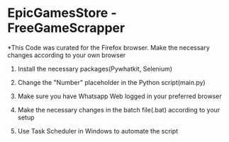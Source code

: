 # EpicGamesStore - FreeGameScrapper

*This Code was curated for the Firefox browser. Make the necessary changes according to your own browser

1) Install the necessary packages(Pywhatkit, Selenium)
2) Change the "Number" placeholder in the Python script(main.py)
3) Make sure you have Whatsapp Web logged in your preferred browser
4) Make the necessary changes in the batch file(.bat) according to your setup

5) Use Task Scheduler in Windows to automate the script


